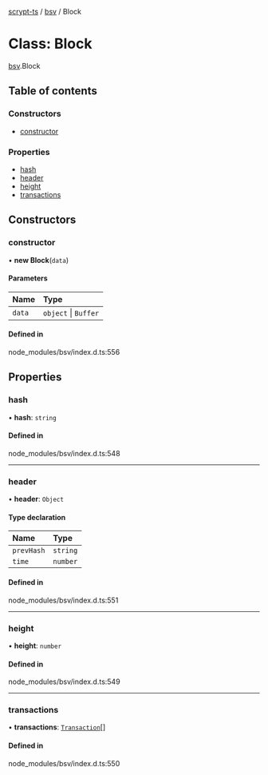 [scrypt-ts](../README.md) / [bsv](../modules/bsv.md) / Block

# Class: Block

[bsv](../modules/bsv.md).Block

## Table of contents

### Constructors

- [constructor](bsv.Block.md#constructor)

### Properties

- [hash](bsv.Block.md#hash)
- [header](bsv.Block.md#header)
- [height](bsv.Block.md#height)
- [transactions](bsv.Block.md#transactions)

## Constructors

### constructor

• **new Block**(`data`)

#### Parameters

| Name | Type |
| :------ | :------ |
| `data` | `object` \| `Buffer` |

#### Defined in

node_modules/bsv/index.d.ts:556

## Properties

### hash

• **hash**: `string`

#### Defined in

node_modules/bsv/index.d.ts:548

___

### header

• **header**: `Object`

#### Type declaration

| Name | Type |
| :------ | :------ |
| `prevHash` | `string` |
| `time` | `number` |

#### Defined in

node_modules/bsv/index.d.ts:551

___

### height

• **height**: `number`

#### Defined in

node_modules/bsv/index.d.ts:549

___

### transactions

• **transactions**: [`Transaction`](bsv.Transaction-1.md)[]

#### Defined in

node_modules/bsv/index.d.ts:550
